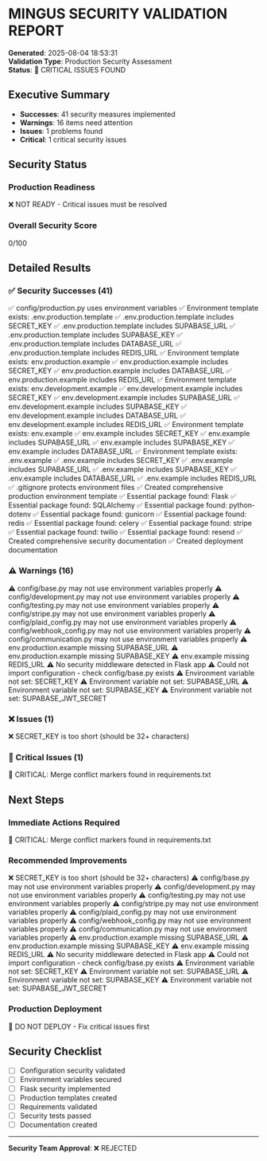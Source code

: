 # MINGUS SECURITY VALIDATION REPORT

**Generated**: 2025-08-04 18:53:31  
**Validation Type**: Production Security Assessment  
**Status**: 🔴 CRITICAL ISSUES FOUND

## Executive Summary

- **Successes**: 41 security measures implemented
- **Warnings**: 16 items need attention  
- **Issues**: 1 problems found
- **Critical**: 1 critical security issues

## Security Status

### Production Readiness
❌ NOT READY - Critical issues must be resolved

### Overall Security Score
0/100

## Detailed Results

### ✅ Security Successes (41)
✅ config/production.py uses environment variables
✅ Environment template exists: .env.production.template
✅ .env.production.template includes SECRET_KEY
✅ .env.production.template includes SUPABASE_URL
✅ .env.production.template includes SUPABASE_KEY
✅ .env.production.template includes DATABASE_URL
✅ .env.production.template includes REDIS_URL
✅ Environment template exists: env.production.example
✅ env.production.example includes SECRET_KEY
✅ env.production.example includes DATABASE_URL
✅ env.production.example includes REDIS_URL
✅ Environment template exists: env.development.example
✅ env.development.example includes SECRET_KEY
✅ env.development.example includes SUPABASE_URL
✅ env.development.example includes SUPABASE_KEY
✅ env.development.example includes DATABASE_URL
✅ env.development.example includes REDIS_URL
✅ Environment template exists: env.example
✅ env.example includes SECRET_KEY
✅ env.example includes SUPABASE_URL
✅ env.example includes SUPABASE_KEY
✅ env.example includes DATABASE_URL
✅ Environment template exists: .env.example
✅ .env.example includes SECRET_KEY
✅ .env.example includes SUPABASE_URL
✅ .env.example includes SUPABASE_KEY
✅ .env.example includes DATABASE_URL
✅ .env.example includes REDIS_URL
✅ .gitignore protects environment files
✅ Created comprehensive production environment template
✅ Essential package found: Flask
✅ Essential package found: SQLAlchemy
✅ Essential package found: python-dotenv
✅ Essential package found: gunicorn
✅ Essential package found: redis
✅ Essential package found: celery
✅ Essential package found: stripe
✅ Essential package found: twilio
✅ Essential package found: resend
✅ Created comprehensive security documentation
✅ Created deployment documentation

### ⚠️ Warnings (16)
⚠️  config/base.py may not use environment variables properly
⚠️  config/development.py may not use environment variables properly
⚠️  config/testing.py may not use environment variables properly
⚠️  config/stripe.py may not use environment variables properly
⚠️  config/plaid_config.py may not use environment variables properly
⚠️  config/webhook_config.py may not use environment variables properly
⚠️  config/communication.py may not use environment variables properly
⚠️  env.production.example missing SUPABASE_URL
⚠️  env.production.example missing SUPABASE_KEY
⚠️  env.example missing REDIS_URL
⚠️  No security middleware detected in Flask app
⚠️  Could not import configuration - check config/base.py exists
⚠️  Environment variable not set: SECRET_KEY
⚠️  Environment variable not set: SUPABASE_URL
⚠️  Environment variable not set: SUPABASE_KEY
⚠️  Environment variable not set: SUPABASE_JWT_SECRET

### ❌ Issues (1)
❌ SECRET_KEY is too short (should be 32+ characters)

### 🚨 Critical Issues (1)
🚨 CRITICAL: Merge conflict markers found in requirements.txt

## Next Steps

### Immediate Actions Required
🚨 CRITICAL: Merge conflict markers found in requirements.txt

### Recommended Improvements
❌ SECRET_KEY is too short (should be 32+ characters)
⚠️  config/base.py may not use environment variables properly
⚠️  config/development.py may not use environment variables properly
⚠️  config/testing.py may not use environment variables properly
⚠️  config/stripe.py may not use environment variables properly
⚠️  config/plaid_config.py may not use environment variables properly
⚠️  config/webhook_config.py may not use environment variables properly
⚠️  config/communication.py may not use environment variables properly
⚠️  env.production.example missing SUPABASE_URL
⚠️  env.production.example missing SUPABASE_KEY
⚠️  env.example missing REDIS_URL
⚠️  No security middleware detected in Flask app
⚠️  Could not import configuration - check config/base.py exists
⚠️  Environment variable not set: SECRET_KEY
⚠️  Environment variable not set: SUPABASE_URL
⚠️  Environment variable not set: SUPABASE_KEY
⚠️  Environment variable not set: SUPABASE_JWT_SECRET

### Production Deployment
🔴 DO NOT DEPLOY - Fix critical issues first

## Security Checklist

- [ ] Configuration security validated
- [ ] Environment variables secured
- [ ] Flask security implemented
- [ ] Production templates created
- [ ] Requirements validated
- [ ] Security tests passed
- [ ] Documentation created

---

**Security Team Approval**: ❌ REJECTED
